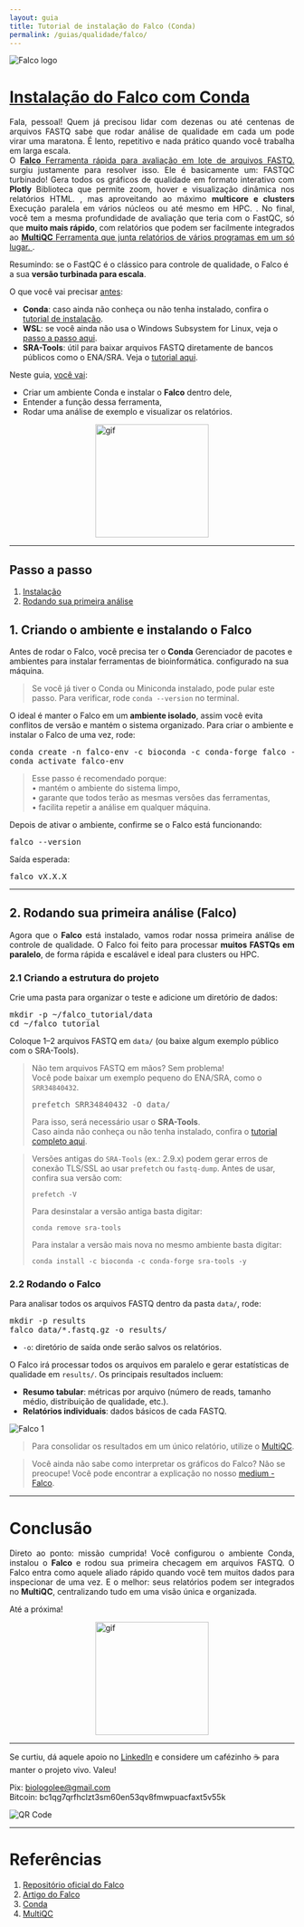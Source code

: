 ```yaml
---
layout: guia
title: Tutorial de instalação do Falco (Conda)
permalink: /guias/qualidade/falco/
---
```


![Falco logo](/assets/img/falco/falco_logo.png)

# <u>Instalação do Falco com Conda</u>

<p style="text-align: justify">
  Fala, pessoal! Quem já precisou lidar com dezenas ou até centenas de arquivos FASTQ sabe 
  que rodar análise de qualidade em cada um pode virar uma maratona.  
  É lento, repetitivo e nada prático quando você trabalha em larga escala.<br>
  O 
  <a href="https://github.com/smithlabcode/falco" target="_blank">
    <span class="tooltip"><strong>Falco</strong>
      <span class="tooltiptext">Ferramenta rápida para avaliação em lote de arquivos FASTQ.</span>
    </span>
  </a> 
  surgiu justamente para resolver isso.  
  Ele é basicamente um: FASTQC turbinado! Gera todos os gráficos de qualidade em formato interativo com 
  <span class="tooltip"><strong>Plotly</strong>
    <span class="tooltiptext">Biblioteca que permite zoom, hover e visualização dinâmica nos relatórios HTML.</span>
  </span>, 
  mas aproveitando ao máximo 
  <span class="tooltip"><strong>multicore e clusters</strong>
    <span class="tooltiptext">Execução paralela em vários núcleos ou até mesmo em HPC.</span>
  </span>. 
  No final, você tem a mesma profundidade de avaliação que teria com o FastQC, só que 
  <strong>muito mais rápido</strong>, com relatórios que podem ser facilmente integrados ao 
  <a href="https://multiqc.info/" target="_blank">
    <span class="tooltip"><strong>MultiQC</strong>
      <span class="tooltiptext">Ferramenta que junta relatórios de vários programas em um só lugar.</span>
    </span>
  </a>.
</p>

<p>
  Resumindo: se o FastQC é o clássico para controle de qualidade, o Falco é a sua <strong>versão turbinada para escala</strong>.  
</p>



O que você vai precisar <u>antes</u>:

- **Conda**: caso ainda não conheça ou não tenha instalado, confira o <a href="/guias/ambientes/anaconda" target="_blank">tutorial de instalação</a>.  
- **WSL**: se você ainda não usa o Windows Subsystem for Linux, veja o <a href="/guias/plataforma/wsl" target="_blank">passo a passo aqui</a>.  
- **SRA-Tools**: útil para baixar arquivos FASTQ diretamente de bancos públicos como o ENA/SRA. Veja o <a href="/guias/ferramentas/sra_tools" target="_blank">tutorial aqui</a>.  

Neste guia, <u>você vai</u>:

- Criar um ambiente Conda e instalar o **Falco** dentro dele,  
- Entender a função dessa ferramenta,  
- Rodar uma análise de exemplo e visualizar os relatórios.  

<img src="https://media.giphy.com/media/v1.Y2lkPTc5MGI3NjExejk4bWdiNDN0czFkOHZiazMwZGZpNGFzNzJsZ3RqZWdjZnhucDFyMCZlcD12MV9naWZzX3NlYXJjaCZjdD1n/2SQiuHOqSQybGVh9lX/giphy.gif" alt="gif" width="200" style="display:block; margin:auto;">

---

## Passo a passo

1. [Instalação](#instalacao)
2. [Rodando sua primeira análise](#primeira-analise)

<h2 id="instalacao">1. Criando o ambiente e instalando o Falco</h2>

<p>
  Antes de rodar o Falco, você precisa ter o 
  <span class="tooltip"><strong>Conda</strong>
    <span class="tooltiptext">Gerenciador de pacotes e ambientes para instalar ferramentas de bioinformática.</span>
  </span> 
  configurado na sua máquina.
</p>

<blockquote class="info">
  Se você já tiver o Conda ou Miniconda instalado, pode pular este passo.  
  Para verificar, rode <code>conda --version</code> no terminal.
</blockquote>

<p>
  O ideal é manter o Falco em um <strong>ambiente isolado</strong>, assim você evita conflitos de versão e mantém o sistema organizado.  
  Para criar o ambiente e instalar o Falco de uma vez, rode:
</p>

<pre>
conda create -n falco-env -c bioconda -c conda-forge falco -y
conda activate falco-env
</pre>

<blockquote class="info">
  Esse passo é recomendado porque:<br>  
  • mantém o ambiente do sistema limpo,<br>  
  • garante que todos terão as mesmas versões das ferramentas,<br>  
  • facilita repetir a análise em qualquer máquina.
</blockquote>

<p>
  Depois de ativar o ambiente, confirme se o Falco está funcionando:
</p>

<pre>
falco --version
</pre>

<p>
Saída esperada:
<pre>
falco vX.X.X
</pre>
</p>

---

<h2 id="primeira-analise">2. Rodando sua primeira análise (Falco)</h2>

<p style="text-align: justify">
  Agora que o <strong>Falco</strong> está instalado, vamos rodar nossa primeira análise de controle de qualidade.  
  O Falco foi feito para processar <strong>muitos FASTQs em paralelo</strong>, de forma rápida e escalável e ideal para clusters ou HPC.
</p>

<h3>2.1 Criando a estrutura do projeto</h3>

Crie uma pasta para organizar o teste e adicione um diretório de dados:

<pre>
mkdir -p ~/falco_tutorial/data
cd ~/falco_tutorial
</pre>

Coloque 1–2 arquivos FASTQ em <code>data/</code> (ou baixe algum exemplo público com o SRA-Tools).

<blockquote class="tip">
Não tem arquivos FASTQ em mãos? Sem problema!<br>
Você pode baixar um exemplo pequeno do ENA/SRA, como o <code>SRR34840432</code>.  

<pre>prefetch SRR34840432 -O data/</pre>  

Para isso, será necessário usar o <strong>SRA-Tools</strong>.  
Caso ainda não conheça ou não tenha instalado, confira o 
<a href="/guias/ferramentas/sra-tools/" target="_blank">tutorial completo aqui</a>.
</blockquote>


<blockquote class="warning">
Versões antigas do <code>SRA-Tools</code> (ex.: 2.9.x) podem gerar erros de conexão TLS/SSL ao usar <code>prefetch</code> ou <code>fastq-dump</code>.  
Antes de usar, confira sua versão com:  

<pre><code>prefetch -V</code></pre>

Para desinstalar a versão antiga basta digitar:
<pre><code>conda remove sra-tools</code></pre>

Para instalar a versão mais nova no mesmo ambiente basta digitar:
<pre><code>conda install -c bioconda -c conda-forge sra-tools -y</code></pre>
</blockquote>


<h3>2.2 Rodando o Falco</h3>

<p>
  Para analisar todos os arquivos FASTQ dentro da pasta <code>data/</code>, rode:
</p>

<pre>
mkdir -p results
falco data/*.fastq.gz -o results/
</pre>

<ul>
  <li><code>-o</code>: diretório de saída onde serão salvos os relatórios.</li>
</ul>

<p>
  O Falco irá processar todos os arquivos em paralelo e gerar estatísticas de qualidade em <code>results/</code>.  
  Os principais resultados incluem:
</p>

<ul>
  <li><strong>Resumo tabular</strong>: métricas por arquivo (número de reads, tamanho médio, distribuição de qualidade, etc.).</li>
  <li><strong>Relatórios individuais</strong>: dados básicos de cada FASTQ.</li>
</ul>

![Falco 1](/assets/img/falco/falco_1.png)

<blockquote class="tip">
Para consolidar os resultados em um único relatório, utilize o <a href="https://multiqc.info/" target="_blank">MultiQC</a>.
</blockquote>

<blockquote class="info">
Você ainda não sabe como interpretar os gráficos do Falco? Não se preocupe! Você pode encontrar a explicação no nosso <a href="medium.com/#" target="_blank">medium - Falco</a>.
</blockquote>

---

# Conclusão

<p style="text-align: justify">
Direto ao ponto: missão cumprida!
Você configurou o ambiente <span class="badge badge--conda">Conda</span>, instalou o <strong>Falco</strong> e rodou sua primeira checagem em arquivos FASTQ. O Falco entra como aquele aliado rápido quando você tem muitos dados para inspecionar de uma vez. E o melhor: seus relatórios podem ser integrados no <strong>MultiQC</strong>, centralizando tudo em uma visão única e organizada.  
</p>

Até a próxima!  

<img src="https://media.giphy.com/media/v1.Y2lkPTc5MGI3NjExNnJzYTVpaTNjb2E0MXhuZWx4dXB1ZDlqMzdraDAzdmM2cnlwZ3E2diZlcD12MV9naWZzX3NlYXJjaCZjdD1n/uWlpPGquhGZNFzY90z/giphy.gif" alt="gif" width="200" style="display:block; margin:auto;">

---

Se curtiu, dá aquele apoio no <a href="https://www.linkedin.com/in/christopher-lee-390643197/" target="_blank">LinkedIn</a> e considere um cafézinho ☕ para manter o projeto vivo. Valeu!

Pix: [biologolee@gmail.com](mailto:biologolee@gmail.com)<br>
Bitcoin: bc1qg7qrfhclzt3sm60en53qv8fmwpuacfaxt5v55k  

![QR Code](/assets/img/meus_projetos/bluewallet_qrcode.png)

---

# Referências

1. <a href="https://github.com/smithlabcode/falco" target="_blank">Repositório oficial do Falco</a>  
2. <a href="https://europepmc.org/article/pmc/pmc7845152" target="_blank">Artigo do Falco</a>  
3. <a href="https://docs.conda.io/projects/conda/en/latest/index.html/" target="_blank">Conda</a>  
4. <a href="https://multiqc.info/" target="_blank">MultiQC</a>  
